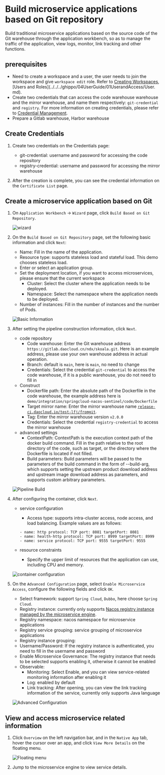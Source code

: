 # Build microservice applications based on Git repository

Build traditional microservice applications based on the source code of the Git warehouse through the application workbench, so as to manage the traffic of the application, view logs, monitor, link tracking and other functions.

## prerequisites

- Need to create a workspace and a user, the user needs to join the workspace and give `workspace edit` role.
  Refer to [Creating Workspaces](../../../ghippo/04UserGuide/02Workspace/Workspaces.md), [Users and Roles](../../../ghippo/04UserGuide/01UserandAccess/User. md).
- Create two credentials that can access the code warehouse warehouse and the mirror warehouse, and name them respectively: `git-credential` and `registry`. For more information on creating credentials, please refer to [Credential Management](../Pipeline/Credential.md).
- Prepare a Gitlab warehouse, Harbor warehouse

## Create Credentials

1. Create two credentials on the Credentials page:

    - git-credential: username and password for accessing the code repository
    - registry-credential: username and password for accessing the mirror warehouse

1. After the creation is complete, you can see the credential information on the `Certificate List` page.

## Create a microservice application based on Git

1. On `Application Workbench` -> `Wizard` page, click `Build Based on Git Repository`.

    ![wizard](../../images/ms01.png)

1. On the `Build Based on Git Repository` page, set the following basic information and click `Next`:

    - Name: Fill in the name of the application.
    - Resource type: supports stateless load and stateful load. This demo chooses stateless load.
    - Enter or select an application group.
    - Set the deployment location, if you want to access microservices, please ensure that the current workspace
        - Cluster: Select the cluster where the application needs to be deployed.
        - Namespace: Select the namespace where the application needs to be deployed.
    - Number of instances: Fill in the number of instances and the number of Pods.

    ![Basic Information](../../images/ms02.png)

1. After setting the pipeline construction information, click `Next`.

    - code repository
        - Code warehouse: Enter the Git warehouse address `https://gitlab.daocloud.cn/ndx/skoala.git`. Here is an example address, please use your own warehouse address in actual operation.
        - Branch: default is `main`, here is `main`, no need to change
        - Credentials: Select the credential `git-credential` to access the code warehouse, if it is a public warehouse, you do not need to fill in
    - Construct
        - Dockerfile path: Enter the absolute path of the Dockerfile in the code warehouse, the example address here is `demo/integration/springcloud-nacos-sentinel/code/Dockerfile`
        - Target mirror name: Enter the mirror warehouse name [`release-ci.daocloud.io/test-lfj/fromgit`](http://release-ci.daocloud.io/test-lfj/fromgit).
        - Tag: Enter the mirror warehouse version `v2.0.0`
        - Credentials: Select the credential `registry-credential` to access the mirror warehouse
    - advanced settings
        - ContextPath: ContextPath is the execution context path of the docker build command. Fill in the path relative to the root directory of the code, such as target, or the directory where the Dockerfile is located if not filled.
        - Build parameters: Build parameters will be passed to the parameters of the build command in the form of --build-arg, which supports setting the upstream product download address and upstream image download address as parameters, and supports custom arbitrary parameters.

    ![Pipeline Build](../../images/ms03.png)

1. After configuring the container, click `Next`.

    - service configuration
        - Access type: supports intra-cluster access, node access, and load balancing. Example values ​​are as follows:

        ```
        - name: http protocol: TCP port: 8081 targetPort: 8081
        - name: health-http protocol: TCP port: 8999 targetPort: 8999
        - name: service protocol: TCP port: 9555 targetPort: 9555
        ```

    - resource constraints
        - Specify the upper limit of resources that the application can use, including CPU and memory.

    ![container configuration](../../images/ms04.png)

1. On the `Advanced Configuration` page, select `Enable Microservice Access`, configure the following fields and click `OK`.

    - Select framework: support `Spring Cloud`, `Dubbo`, here choose `Spring Cloud`.
    - Registry instance: currently only supports [Nacos registry instance managed by the microservice engine]().
    - Registry namespace: nacos namespace for microservice applications
    - Registry service grouping: service grouping of microservice applications
    - Registry instance grouping:
    - Username/Password: If the registry instance is authenticated, you need to fill in the username and password
    - Enable Microservice Governance: The registry instance that needs to be selected supports enabling it, otherwise it cannot be enabled
    - Observable:
        - Monitoring: Select Enable, and you can view service-related monitoring information after enabling it
        - Log: enabled by default
        - Link tracking: After opening, you can view the link tracking information of the service, currently only supports Java language

    ![Advanced Configuration](../../images/ms05.png)

## View and access microservice related information

1. Click `Overview` on the left navigation bar, and in the `Native App` tab, hover the cursor over an app, and click `View More Details` on the floating menu.

    ![Floating menu](../../images/ms06.png)

1. Jump to the microservice engine to view service details.